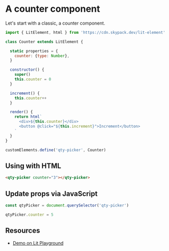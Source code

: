 # A counter component

Let's start with a classic, a counter component.

```js
import { LitElement, html } from 'https://cdn.skypack.dev/lit-element'

class Counter extends LitElement {

  static properties = {
    counter: {type: Number},
  }

  constructor() {
    super()
    this.counter = 0
  }

  increment() {
    this.counter++
  }

  render() {
    return html`
      <div>${this.counter}</div>
      <button @click="${this.increment}">Increment</button>
    `
  }
}

customElements.define('qty-picker', Counter)
```

## Using with HTML

```html
<qty-picker counter="3"></qty-picker>
```

## Update props via JavaScript

```js
const qtyPicker = document.querySelector('qty-picker')

qtyPicker.counter = 5
```

## Resources

- [Demo on Lit Playground](https://lit.dev/playground/#project=W3sibmFtZSI6InNjcmlwdC5qcyIsImNvbnRlbnQiOiJpbXBvcnQgeyBMaXRFbGVtZW50LCBodG1sIH0gZnJvbSAnaHR0cHM6Ly9jZG4uc2t5cGFjay5kZXYvbGl0LWVsZW1lbnQnXG5cbmNsYXNzIENvdW50ZXIgZXh0ZW5kcyBMaXRFbGVtZW50IHtcblxuICBzdGF0aWMgcHJvcGVydGllcyA9IHtcbiAgICBjb3VudGVyOiB7dHlwZTogTnVtYmVyfSxcbiAgfVxuXG4gIGNvbnN0cnVjdG9yKCkge1xuICAgIHN1cGVyKClcbiAgICB0aGlzLmNvdW50ZXIgPSAwXG4gIH1cblxuICBpbmNyZW1lbnQoKSB7XG4gICAgdGhpcy5jb3VudGVyKytcbiAgfVxuXG4gIHJlbmRlcigpIHtcbiAgICByZXR1cm4gaHRtbGBcbiAgICAgIDxkaXY-JHt0aGlzLmNvdW50ZXJ9PC9kaXY-XG4gICAgICA8YnV0dG9uIEBjbGljaz1cIiR7dGhpcy5pbmNyZW1lbnR9XCI-SW5jcmVtZW50PC9idXR0b24-XG4gICAgYFxuICB9XG59XG5cbmN1c3RvbUVsZW1lbnRzLmRlZmluZSgncXR5LXBpY2tlcicsIENvdW50ZXIpIn0seyJuYW1lIjoicGFja2FnZS5qc29uIiwiY29udGVudCI6IntcbiAgXCJkZXBlbmRlbmNpZXNcIjoge1xuICAgIFwibGl0XCI6IFwiXjIuMC4wXCIsXG4gICAgXCJAbGl0L3JlYWN0aXZlLWVsZW1lbnRcIjogXCJeMS4wLjBcIixcbiAgICBcImxpdC1lbGVtZW50XCI6IFwiXjMuMC4wXCIsXG4gICAgXCJsaXQtaHRtbFwiOiBcIl4yLjAuMFwiXG4gIH1cbn0iLCJoaWRkZW4iOnRydWV9LHsibmFtZSI6ImluZGV4Lmh0bWwiLCJjb250ZW50IjoiPHNjcmlwdCB0eXBlPVwibW9kdWxlXCIgc3JjPVwic2NyaXB0LmpzXCI-PC9zY3JpcHQ-XG5cbjxxdHktcGlja2VyIGNvdW50ZXI9XCIzXCI-YXNkZjwvcXR5LXBpY2tlcj4ifV0)
